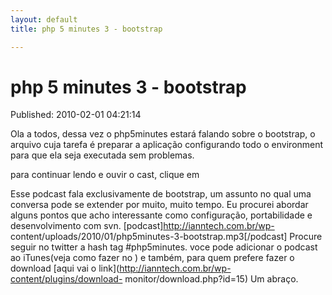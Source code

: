 ```yaml
---
layout: default
title: php 5 minutes 3 - bootstrap

---
```



php 5 minutes 3 - bootstrap
===========================
Published: 2010-02-01 04:21:14

Ola a todos, dessa vez o php5minutes estará falando sobre o bootstrap, o
arquivo cuja tarefa é preparar a aplicação configurando todo o environment
para que ela seja executada sem problemas.

para continuar lendo e ouvir o cast, clique em

Esse podcast fala exclusivamente de bootstrap, um assunto no qual uma conversa
pode se extender por muito, muito tempo. Eu procurei abordar alguns pontos que
acho interessante como configuração, portabilidade e desenvolvimento com svn.
[podcast]http://ianntech.com.br/wp-
content/uploads/2010/01/php5minutes-3-bootstrap.mp3[/podcast] Procure seguir
no twitter a hash tag #php5minutes. voce pode adicionar o podcast ao
iTunes(veja como fazer no ) e também, para quem prefere fazer o download [aqui
vai o link](http://ianntech.com.br/wp-content/plugins/download-
monitor/download.php?id=15) Um abraço.

